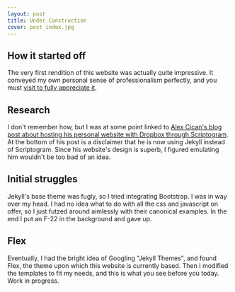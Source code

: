 ```yaml
---
layout: post
title: Under Construction
cover: post_index.jpg
---
```


## How it started off

The very first rendition of this website was actually quite impressive. It conveyed my own personal sense of professionalism perfectly, and you must [visit to fully appreciate it](/old).

## Research

I don't remember how, but I was at some point linked to [Alex Cican's blog post about hosting his personal website with Dropbox through Scriptogram](http://alexcican.com/post/blog-dropbox-scriptogram). At the bottom of his post is a disclaimer that he is now using Jekyll instead of Scriptogram. Since his website's design is superb, I figured emulating him wouldn't be too bad of an idea.

## Initial struggles

Jekyll's base theme was fugly, so I tried integrating Bootstrap. I was in way over my head. I had no idea what to do with all the css and javascript on offer, so I just futzed around aimlessly with their canonical examples. In the end I put an F-22 in the background and gave up.

## Flex

Eventually, I had the bright idea of Googling "Jekyll Themes", and found Flex, the theme upon which this website is currently based. Then I modified the templates to fit my needs, and this is what you see before you today. Work in progress.
